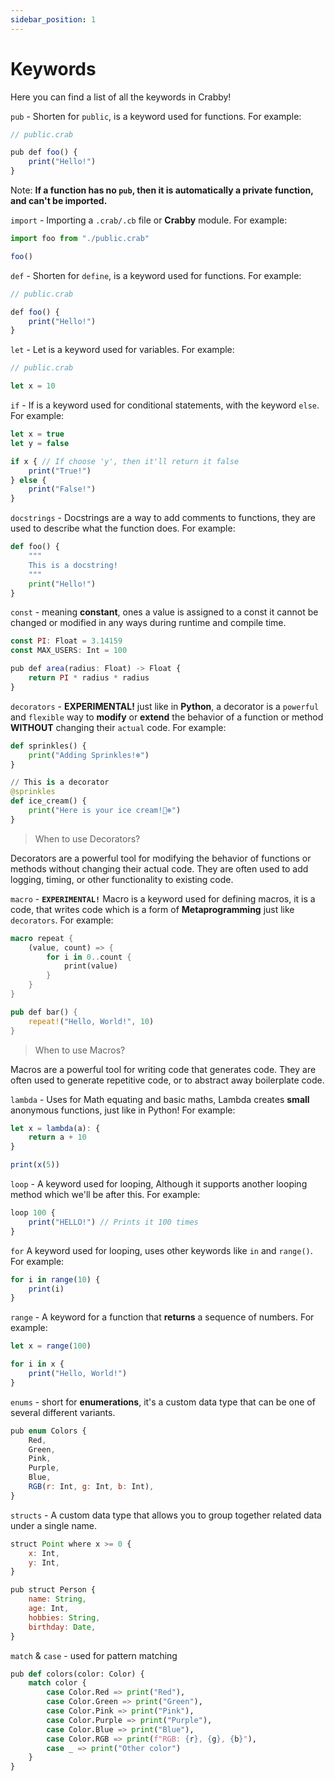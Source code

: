 ```yaml
---
sidebar_position: 1
---
```


# Keywords

Here you can find a list of all the keywords in Crabby!

`pub` - Shorten for `public`, is a keyword used for functions. For example:

```js
// public.crab

pub def foo() {
    print("Hello!")
}
```

Note: **If a function has no `pub`, then it is automatically a private function, and can't be imported.**

`import` - Importing a `.crab/.cb` file or **Crabby** module. For example:

```js
import foo from "./public.crab"

foo()
```

`def` - Shorten for `define`, is a keyword used for functions. For example:

```js
// public.crab

def foo() {
    print("Hello!")
}
```

`let` - Let is a keyword used for variables. For example:

```js
// public.crab

let x = 10
```

`if` - If is a keyword used for conditional statements, with the keyword `else`. For example:

```js
let x = true
let y = false

if x { // If choose 'y', then it'll return it false
    print("True!")
} else {
    print("False!")
}
```

`docstrings` - Docstrings are a way to add comments to functions, they are used to describe what the function does. For example:

```py
def foo() {
    """
    This is a docstring!
    """
    print("Hello!")
}
```

`const` - meaning **constant**, ones a value is assigned to a const it cannot be changed or modified in any ways during runtime and compile time.

```js
const PI: Float = 3.14159
const MAX_USERS: Int = 100

pub def area(radius: Float) -> Float {
    return PI * radius * radius
}
```

`decorators` - **EXPERIMENTAL!** just like in **Python**, a decorator is a `powerful` and `flexible` way
to **modify** or **extend** the behavior of a function or method **WITHOUT** changing their `actual` code. For example:

```py
def sprinkles() {
    print("Adding Sprinkles!❄️")
}

// This is a decorator
@sprinkles
def ice_cream() {
    print("Here is your ice cream!🍨❄️")
}

```

> When to use Decorators?

Decorators are a powerful tool for modifying the behavior of functions or methods without changing their actual code. They are often used to add logging, timing, or other functionality to existing code.

`macro` - **`EXPERIMENTAL!`** Macro is a keyword used for defining macros, it is a code, that writes code which is a form of **Metaprogramming** just like `decorators`. For example:

```rs
macro repeat {
    (value, count) => {
        for i in 0..count {
            print(value)
        }
    }
}

pub def bar() {
    repeat!("Hello, World!", 10)
}

```

> When to use Macros?

Macros are a powerful tool for writing code that generates code. They are often used to generate repetitive code, or to abstract away boilerplate code.

`lambda` - Uses for Math equating and basic maths, Lambda creates **small** anonymous functions, just like in Python! For example:

```js
let x = lambda(a): {
    return a + 10
}

print(x(5))
```

`loop` - A keyword used for looping, Although it supports another looping method which we'll be after this. For example:

```js
loop 100 {
    print("HELLO!") // Prints it 100 times
}
```

`for` A keyword used for looping, uses other keywords like `in` and `range()`. For example:

```js
for i in range(10) {
    print(i)
}
```

`range` - A keyword for a function that **returns** a sequence of numbers. For example:

```js
let x = range(100)

for i in x {
    print("Hello, World!")
}
```

`enums` - short for **enumerations**, it's a custom data type that can be one of several different variants.

```js
pub enum Colors {
    Red,
    Green,
    Pink,
    Purple,
    Blue,
    RGB(r: Int, g: Int, b: Int),
}
```

`structs` - A custom data type that allows you to group together related data under a single name.

```js
struct Point where x >= 0 {
    x: Int,
    y: Int,
}

pub struct Person {
    name: String,
    age: Int,
    hobbies: String,
    birthday: Date,
}
```

`match` & `case` - used for pattern matching

```py
pub def colors(color: Color) {
    match color {
        case Color.Red => print("Red"),
        case Color.Green => print("Green"),
        case Color.Pink => print("Pink"),
        case Color.Purple => print("Purple"),
        case Color.Blue => print("Blue"),
        case Color.RGB => print(f"RGB: {r}, {g}, {b}"),
        case _ => print("Other color")
    }
}
```
